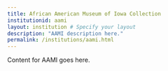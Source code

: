 ```yaml
---
title: African American Museum of Iowa Collection
institutionid: aami
layout: institution # Specify your layout
description: "AAMI description here."
permalink: /institutions/aami.html
---
```


Content for AAMI goes here.